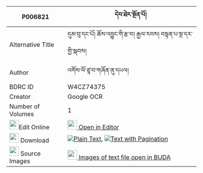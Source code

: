 |P006821|དེབ་ཐེར་སྔོན་པོ། 
| --- | --- 
|Alternative Title |དུམ་བུ་དང་པོ། ཆོས་འབྱུང་གི་རྩ་བ། རྒྱལ་རབས། བསྟན་པ་སྔ་དར་གྱི་སྐབས།
|Author| འགོས་ལོ་ཙཱ་བ་གཞོན་ནུ་དཔལ།
|BDRC ID | W4CZ74375
|Creator | Google OCR
|Number of Volumes| 1
|<img width="25" src="https://img.icons8.com/color/25/000000/edit-property.png">Edit Online| [<img width="25" src="https://avatars.githubusercontent.com/u/45091458?s=200&v=4"> Open in Editor](http://editor.openpecha.org/P006821)
|<img width="25" src="https://img.icons8.com/fluent/48/000000/download-2.png"/>  Download | [![](https://img.icons8.com/color/20/000000/txt.png)Plain Text](https://github.com/Openpecha/P006821/releases/download/v2/debter_ngonpo_plain_P006821.zip), [![](https://img.icons8.com/color/20/000000/txt.png)Text with Pagination](https://github.com/Openpecha/P006821/releases/download/v2/debter_ngonpo_pages_P006821.zip)
|<img width="25" src="https://img.icons8.com/plasticine/100/000000/pictures-folder.png"/>  Source Images | [<img width="25" src="https://library.bdrc.io/icons/BUDA-small.svg"> Images of text file open in BUDA](https://library.bdrc.io/show/bdr:W4CZ74375)